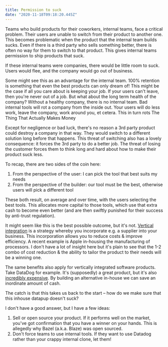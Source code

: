 ```yaml
---
title: Permission to suck
date: "2020-11-18T09:18:20.445Z"
---
```


Teams who build products for their coworkers, internal teams, face a critical problem. Their users are unable to switch from their product to another one. This becomes problematic when the product that the internal team builds sucks. Even if there is a third party who sells something better, there is often no way for them to switch to that product. This gives internal teams permission to ship products that suck.

If these internal teams were companies, there would be little room to suck. Users would flee, and the company would go out of business.

Some might see this as an advantage for the internal team. 100% retention is something that even the best products can only dream of! This might be the case if all you care about is keeping your job. If your users can't leave, then you're never out of a job. But what about the long term health of the company? Without a healthy company, there is no internal team. Bad internal tools will rot a company from the inside out. Your users will do less work, leave the company, work around you, et cetera. This in turn rots The Thing That Actually Makes Money

Except for negligence or bad luck, there's no reason a 3rd party product could destroy a company in that way. They would switch to a different solution long before that happens. This threat of switching also has a lovely consequence: it forces the 3rd party to do a better job. The threat of losing the customer forces them to think long and hard about how to make their product suck less.

To recap, there are two sides of the coin here:

1. From the perspective of the user: I can pick the tool that best suits my needs
2. From the perspective of the builder: our tool must be the best, otherwise users will pick a different tool

These both result, on average and over time, with the users selecting the best tools. This allocates more capital to those tools, which use that extra cash to become even better (and are then swiftly punished for their success by anti-trust regulation).

It might seem like this is the best possible outcome, but it's not. [Vertical integration](https://www.investopedia.com/terms/v/verticalintegration.asp) is a strategy whereby you incorporate e.g. a supplier into your business. This incorporation allows you to reduce costs & improve efficiency. A recent example is Apple in-housing the manufacturing of processors. I don't have a lot of insight here but it's plain to see that the 1-2 combo of cost reduction & the ability to tailor the product to their needs will be a winning one.

The same benefits also apply for vertically integrated software products. Take DataDog for example. It's (supposedly) a great product, but it's also [incredibly expensive](https://www.reddit.com/r/devops/comments/7bb2ao/what_are_peoples_opinion_on_datadog_for_monitoring/). By building an alternative in-house we can save an inordinate amount of cash.

The catch is that this takes us back to the start – how do we make sure that this inhouse datapup doesn't suck?

I don't have a good answer, but I have a few ideas:

1. Sell or open source your product. If it performs well on the market, you've got confirmation that you have a winner on your hands. This is allegedly why Bazel (a.k.a. Blaze) was open sourced.
2. Don't force teams to use internal tools. If they want to use Datadog rather than your crappy internal clone, let them!
